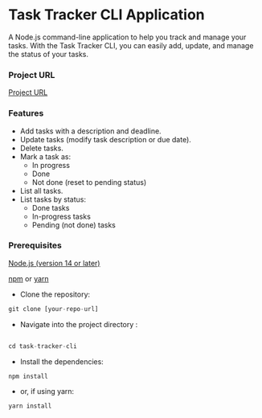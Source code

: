 # Task Tracker CLI Application

A Node.js command-line application to help you track and manage your tasks. With the Task Tracker CLI, you can easily add, update, and manage the status of your tasks.

### Project URL

[Project URL](https://roadmap.sh/projects/task-tracker)

### Features

- Add tasks with a description and deadline.
- Update tasks (modify task description or due date).
- Delete tasks.
- Mark a task as:
  - In progress
  - Done
  - Not done (reset to pending status)
- List all tasks.
- List tasks by status:
  - Done tasks
  - In-progress tasks
  - Pending (not done) tasks

### Prerequisites

[Node.js (version 14 or later)](https://nodejs.org/en/download/package-manager/current)

[npm](https://www.npmjs.com/) or [yarn](https://classic.yarnpkg.com/lang/en/docs/install/#windows-stable)

- Clone the repository:

```js
git clone [your-repo-url]
```

- Navigate into the project directory :

```js

cd task-tracker-cli
```

- Install the dependencies:

```js
npm install
```

- or, if using yarn:

```js
yarn install
```
